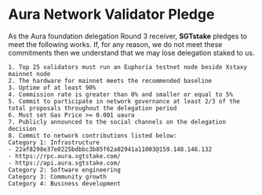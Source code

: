 # Aura Network Validator Pledge

As the Aura foundation delegation Round 3 receiver, **SGTstake** pledges to meet the following works. If, for any reason, we do not meet these commitments then we understand that we may lose delegation staked to us.

    1. Top 25 validators must run an Euphoria testnet node beside Xstaxy mainnet node
    2. The hardware for mainnet meets the recommended baseline
    3. Uptime of at least 90%
    4. Commission rate is greater than 0% and smaller or equal to 5%
    5. Commit to participate in network governance at least 2/3 of the total proposals throughout the delegation period
    6. Must set Gas Price >= 0.001 uaura
    7. Publicly announced to the social channels on the delegation decision
    8. Commit to network contributions listed below: 
    Category 1: Infrastructure
    - 22af8298e37e0225bdbbc3b85f62a02941a11003@159.148.146.132
    - https://rpc.aura.sgtstake.com/
    - https://api.aura.sgtstake.com/
    Category 2: Software engineering
    Category 3: Community growth
    Category 4: Business development

